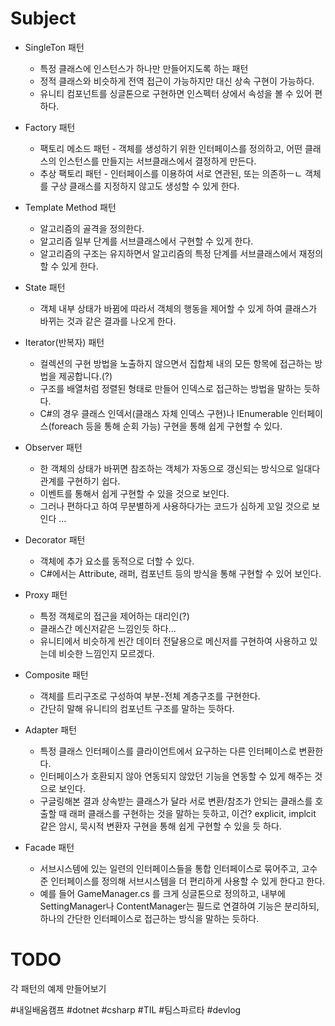 # Subject 


* SingleTon 패턴
	* 특정 클래스에 인스턴스가 하나만 만들어지도록 하는 패턴
	* 정적 클래스와 비슷하게 전역 접근이 가능하지만 대신 상속 구현이 가능하다.
	* 유니티 컴포넌트를 싱글톤으로 구현하면 인스펙터 상에서 속성을 볼 수 있어 편하다.

* Factory 패턴
	* 팩토리 메소드 패턴 - 객체를 생성하기 위한 인터페이스를 정의하고, 어떤 클래스의 인스턴스를 만들지는 서브클래스에서 결정하게 만든다.
	* 추상 팩토리 패턴 - 인터페이스를 이용하여 서로 연관된, 또는 의존하ㅡㄴ 객체를 구상 클래스를 지정하지 않고도 생성할 수 있게 한다.

* Template Method 패턴
	* 알고리즘의 골격을 정의한다.
	* 알고리즘 일부 단계를 서브클래스에서 구현할 수 있게 한다.
	* 알고리즘의 구조는 유지하면서 알고리즘의 특정 단계를 서브클래스에서 재정의할 수 있게 한다.

* State 패턴
	* 객체 내부 상태가 바뀜에 따라서 객체의 행동을 제어할 수 있게 하여 클래스가 바뀌는 것과 같은 결과를 나오게 한다.

* Iterator(반복자) 패턴
	* 컬렉션의 구현 방법을 노출하지 않으면서 집합체 내의 모든 항목에 접근하는 방법을 제공합니다.(?)
	* 구조를 배열처럼 정렬된 형태로 만들어 인덱스로 접근하는 방법을 말하는 듯하다.
	* C#의 경우 클래스 인덱서(클래스 자체 인덱스 구현)나 IEnumerable 인터페이스(foreach 등을 통해 순회 가능) 구현을 통해 쉽게 구현할 수 있다.

* Observer 패턴
	* 한 객체의 상태가 바뀌면 참조하는 객체가 자동으로 갱신되는 방식으로 일대다 관계를 구현하기 쉽다.
	* 이벤트를 통해서 쉽게 구현할 수 있을 것으로 보인다.
	* 그러나 편하다고 하여 무분별하게 사용하다가는 코드가 심하게 꼬일 것으로 보인다 ...

* Decorator 패턴
	* 객체에 추가 요소를 동적으로 더할 수 있다.
	* C#에서는 Attribute, 래퍼, 컴포넌트 등의 방식을 통해 구현할 수 있어 보인다.

* Proxy 패턴
	* 특정 객체로의 접근을 제어하는 대리인(?)
	* 클래스간 메신저같은 느낌인듯 하다...
	* 유니티에서 비슷하게 씬간 데이터 전달용으로 메신저를 구현하여 사용하고 있는데 비슷한 느낌인지 모르겠다.

* Composite 패턴
	* 객체를 트리구조로 구성하여 부분-전체 계층구조를 구현한다.
	* 간단히 말해 유니티의 컴포넌트 구조를 말하는 듯하다.

* Adapter 패턴
	* 특정 클래스 인터페이스를 클라이언트에서 요구하는 다른 인터페이스로 변환한다.
	* 인터페이스가 호환되지 않아 연동되지 않았던 기능을 연동할 수 있게 해주는 것으로 보인다.
	* 구글링해본 결과 상속받는 클래스가 달라 서로 변환/참조가 안되는 클래스를 호출할 때 래퍼 클래스를 구현하는 것을 말하는 듯하고, 이건? explicit, implcit 같은 암시, 묵시적 변환자 구현을 통해 쉽게 구현할 수 있을 듯 하다.

* Facade 패턴
	* 서브시스템에 있는 일련의 인터페이스들을 통합 인터페이스로 묶어주고, 고수준 인터페이스를 정의해 서브시스템을 더 편리하게 사용할 수 있게 한다고 한다.
	* 예를 들어 GameManager.cs 를 크게 싱글톤으로 정의하고, 내부에 SettingManager나 ContentManager는 필드로 연결하여 기능은 분리하되, 하나의 간단한 인터페이스로 접근하는 방식을 말하는 듯하다.


# TODO
각 패턴의 예제 만들어보기

#내일배움캠프 #dotnet #csharp #TIL #팀스파르타 #devlog